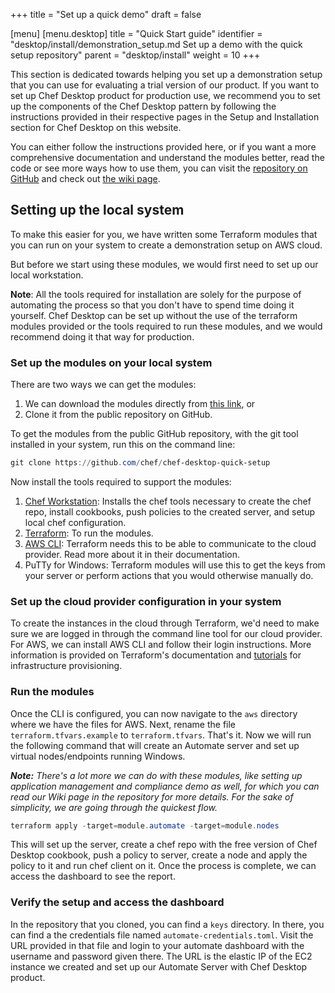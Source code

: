 +++
title = "Set up a quick demo"
draft = false

[menu]
  [menu.desktop]
    title = "Quick Start guide"
    identifier = "desktop/install/demonstration_setup.md Set up a demo with the quick setup repository"
    parent = "desktop/install"
    weight = 10
+++

This section is dedicated towards helping you set up a demonstration setup that you can use for evaluating a trial version of our product. If you want to set up Chef Desktop product for production use, we recommend you to set up the components of the Chef Desktop pattern by following the instructions provided in their respective pages in the Setup and Installation section for Chef Desktop on this website.

You can either follow the instructions provided here, or if you want a more comprehensive documentation and understand the modules better, read the code or see more ways how to use them, you can visit the [repository on GitHub](https://github.com/chef/chef-desktop-quick-setup) and check out [the wiki page](https://github.com/chef/chef-desktop-quick-setup/wiki).

## Setting up the local system

To make this easier for you, we have written some Terraform modules that you can run on your system to create a demonstration setup on AWS cloud.

But before we start using these modules, we would first need to set up our local workstation.

**Note**: All the tools required for installation are solely for the purpose of automating the process so that you don't have to spend time doing it yourself. Chef Desktop can be set up without the use of the terraform modules provided or the tools required to run these modules, and we would recommend doing it that way for production.

### Set up the modules on your local system

There are two ways we can get the modules:

1. We can download the modules directly from [this link](https://github.com/chef/chef-desktop-quick-setup/archive/refs/heads/main.zip), or
1. Clone it from the public repository on GitHub.

To get the modules from the public GitHub repository, with the git tool installed in your system, run this on the command line:

```powershell
git clone https://github.com/chef/chef-desktop-quick-setup
```

Now install the tools required to support the modules:

1. [Chef Workstation](https://www.chef.io/downloads): Installs the chef tools necessary to create the chef repo, install cookbooks, push policies to the created server, and setup local chef configuration.
1. [Terraform](https://learn.hashicorp.com/tutorials/terraform/install-cli): To run the modules.
1. [AWS CLI](https://docs.aws.amazon.com/cli/latest/userguide/install-cliv2.html): Terraform needs this to be able to communicate to the cloud provider. Read more about it in their documentation.
1. PuTTy for Windows: Terraform modules will use this to get the keys from your server or perform actions that you would otherwise manually do.

### Set up the cloud provider configuration in your system

To create the instances in the cloud through Terraform, we'd need to make sure we are logged in through the command line tool for our cloud provider. For AWS, we can install AWS CLI and follow their login instructions. More information is provided on Terraform's documentation and [tutorials](https://learn.hashicorp.com/terraform) for infrastructure provisioning.

### Run the modules

Once the CLI is configured, you can now navigate to the `aws` directory where we have the files for AWS. Next, rename the file `terraform.tfvars.example` to `terraform.tfvars`. That's it. Now we will run the following command that will create an Automate server and set up virtual nodes/endpoints running Windows.

_**Note:** There's a lot more we can do with these modules, like setting up application management and compliance demo as well, for which you can read our Wiki page in the repository for more details. For the sake of simplicity, we are going through the quickest flow._

```powershell
terraform apply -target=module.automate -target=module.nodes
```

This will set up the server, create a chef repo with the free version of Chef Desktop cookbook, push a policy to server, create a node and apply the policy to it and run chef client on it. Once the process is complete, we can access the dashboard to see the report.

### Verify the setup and access the dashboard

In the repository that you cloned, you can find a `keys` directory. In there, you can find a the credentials file named `automate-credentials.toml`. Visit the URL provided in that file and login to your automate dashboard with the username and password given there. The URL is the elastic IP of the EC2 instance we created and set up our Automate Server with Chef Desktop product.
